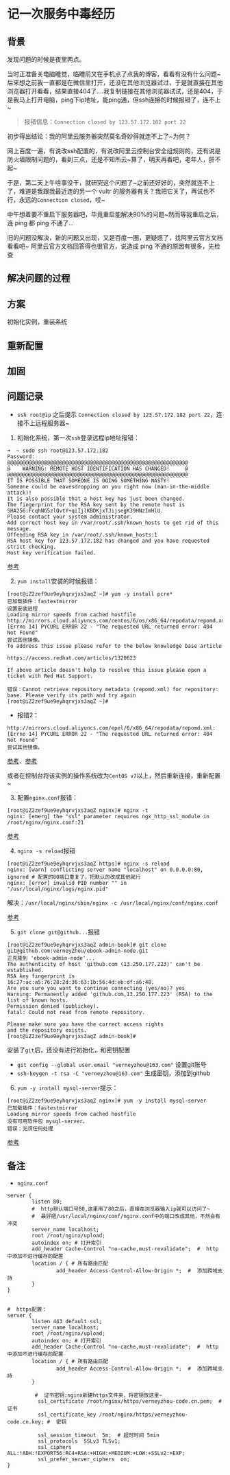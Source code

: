 # 记一次服务中毒经历


## 背景
发现问题的时候是夜里两点。

当时正准备关电脑睡觉，临睡前又在手机点了点我的博客，看看有没有什么问题~后来想之前我一直都是在微信里打开，还没在其他浏览器试过，于是就直接在其他浏览器打开看看，结果直接404了....我复制链接在其他浏览器试试，还是404，于是我马上打开电脑，ping下ip地址，能ping通，但ssh连接的时候报错了，连不上~
> 报错信息：`Connection closed by 123.57.172.182 port 22`

初步得出结论：我的阿里云服务器突然莫名奇妙得就连不上了~为何？

网上百度一遍，有说改ssh配置的，有说改阿里云控制台安全组规则的，还有说是防火墙限制问题的，看到三点，还是不知所云~算了，明天再看吧，老年人，肝不起~

于是，第二天上午啥事没干，就研究这个问题了~之前还好好的，突然就连不上了，难道是我跟我最近连的另一个 vultr 的服务器有关？我把它关了，再试也不行，永远的`Connection closed`，哎~

中午想着要不重启下服务器吧，毕竟重启能解决90%的问题~然而等我重启之后，连 ping 都 ping 不通了...

旧的问题没解决，新的问题又出现，又是百度一圈，更疑惑了，找阿里云官方文档看看吧~ 阿里云官方文档回答得也很官方，说造成 ping 不通的原因有很多，先检查



## 解决问题的过程


## 方案

初始化实例，重装系统


## 重新配置


## 加固


## 问题记录

- `ssh root@ip` 之后提示 `Connection closed by 123.57.172.182 port 22`，连接不上远程服务器~


1. 初始化系统，第一次`ssh`登录远程ip地址报错：

``` shell
➜  ~ sudo ssh root@123.57.172.182
Password:
@@@@@@@@@@@@@@@@@@@@@@@@@@@@@@@@@@@@@@@@@@@@@@@@@@@@@@@@@@@
@    WARNING: REMOTE HOST IDENTIFICATION HAS CHANGED!     @
@@@@@@@@@@@@@@@@@@@@@@@@@@@@@@@@@@@@@@@@@@@@@@@@@@@@@@@@@@@
IT IS POSSIBLE THAT SOMEONE IS DOING SOMETHING NASTY!
Someone could be eavesdropping on you right now (man-in-the-middle attack)!
It is also possible that a host key has just been changed.
The fingerprint for the RSA key sent by the remote host is
SHA256:FcqhNG5zlQvtY+qiIjlKBDKjxTJijsegK39HNzImHlU.
Please contact your system administrator.
Add correct host key in /var/root/.ssh/known_hosts to get rid of this message.
Offending RSA key in /var/root/.ssh/known_hosts:1
RSA host key for 123.57.172.182 has changed and you have requested strict checking.
Host key verification failed.
```
[参考](https://blog.csdn.net/liqi_q/article/details/78465949)





2. `yum install`安装的时候报错：

``` shell
[root@iZ2zef9ue9eyhqrvjxs3aqZ ~]# yum -y install pcre*
已加载插件：fastestmirror
设置安装进程
Loading mirror speeds from cached hostfile
http://mirrors.cloud.aliyuncs.com/centos/6/os/x86_64/repodata/repomd.xml: [Errno 14] PYCURL ERROR 22 - "The requested URL returned error: 404 Not Found"
尝试其他镜像。
To address this issue please refer to the below knowledge base article

https://access.redhat.com/articles/1320623

If above article doesn't help to resolve this issue please open a ticket with Red Hat Support.

错误：Cannot retrieve repository metadata (repomd.xml) for repository: base. Please verify its path and try again
[root@iZ2zef9ue9eyhqrvjxs3aqZ ~]#
```
- 报错2：

``` shell
http://mirrors.cloud.aliyuncs.com/epel/6/x86_64/repodata/repomd.xml: [Errno 14] PYCURL ERROR 22 - "The requested URL returned error: 404 Not Found"
尝试其他镜像。
```

[参考](https://blog.csdn.net/qq_43414199/article/details/111300080)、[参考](http://mirrors.aliyun.com/centos/)

或者在控制台将该实例的操作系统改为`CentOS v7`以上，然后重新连接，重新配置~



3. 配置`nginx.conf`报错：
``` shell
[root@iZ2zef9ue9eyhqrvjxs3aqZ nginx]# nginx -t
nginx: [emerg] the "ssl" parameter requires ngx_http_ssl_module in /root/nginx/nginx.conf:21
```
[参考](https://blog.csdn.net/chanlingmai5374/article/details/81217330)


4. `nginx -s reload`报错
``` shell
[root@iZ2zef9ue9eyhqrvjxs3aqZ https]# nginx -s reload
nginx: [warn] conflicting server name "localhost" on 0.0.0.0:80, ignored # 配置的80端口重复了，把默认的改成其他就行
nginx: [error] invalid PID number "" in "/usr/local/nginx/logs/nginx.pid"
```
解决：`/usr/local/nginx/sbin/nginx -c /usr/local/nginx/conf/nginx.conf`

[参考](https://blog.csdn.net/cxs123678/article/details/80201412)


5. `git clone git@github...`报错
``` shell
[root@iZ2zef9ue9eyhqrvjxs3aqZ admin-book]# git clone git@github.com:verneyZhou/ebook-admin-node.git
正克隆到 'ebook-admin-node'...
The authenticity of host 'github.com (13.250.177.223)' can't be established.
RSA key fingerprint is 16:27:ac:a5:76:28:2d:36:63:1b:56:4d:eb:df:a6:48.
Are you sure you want to continue connecting (yes/no)? yes
Warning: Permanently added 'github.com,13.250.177.223' (RSA) to the list of known hosts.
Permission denied (publickey).
fatal: Could not read from remote repository.

Please make sure you have the correct access rights
and the repository exists.
[root@iZ2zef9ue9eyhqrvjxs3aqZ admin-book]#
```
安装了`git`后，还没有进行初始化，和密钥配置
- `git config --global user.email "verneyzhou@163.com"` 设置git账号
- `ssh-keygen -t rsa -C "verneyzhou@163.com"` 生成密钥，添加到github





6. `yum -y install mysql-server`提示：
``` shell
[root@iZ2zef9ue9eyhqrvjxs3aqZ nginx]# yum -y install mysql-server
已加载插件：fastestmirror
Loading mirror speeds from cached hostfile
没有可用软件包 mysql-server。
错误：无须任何处理
```
[参考](https://blog.csdn.net/looo000ngname/article/details/106545610)








## 备注

- `nginx.conf`
``` shell
server {
        listen 80;
        #  http默认端口号80,这里用了80之后，直接在浏览器输入ip就可以访问了~
        #  最好把/usr/local/nginx/conf/nginx.conf中的端口改成其他，不然会有冲突
        server_name localhost;
        root /root/nginx/upload;
        autoindex on; # 打开索引
        add_header Cache-Control "no-cache,must-revalidate";  #  http中添加不进行缓存的配置
        location / { # 所有路由匹配
                add_header Access-Control-Allow-Origin *;  #  添加跨域支持
        }
}


#  https配置：
server {
        listen 443 default ssl;
        server_name localhost;
        root /root/nginx/upload;
        autoindex on; # 打开索引
        add_header Cache-Control "no-cache,must-revalidate";  #  http中添加不进行缓存的配置
        location / { # 所有路由匹配
                add_header Access-Control-Allow-Origin *;  #  添加跨域支持
        }

         #  证书密钥:nginx新建https文件夹，将密钥放这里~
          ssl_certificate /root/nginx/https/verneyzhou-code.cn.pem;  #  证书
          ssl_certificate_key /root/nginx/https/verneyzhou-code.cn.key; #  密钥

          ssl_session_timeout  5m;  # 超时时间 5min
          ssl_protocols  SSLv3 TLSv1;
          ssl_ciphers  ALL:!ADH:!EXPORT56:RC4+RSA:+HIGH:+MEDIUM:+LOW:+SSLv2:+EXP;
          ssl_prefer_server_ciphers  on;
}
```